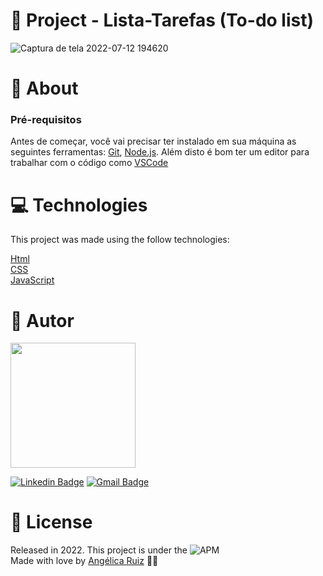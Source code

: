 # :triangular_flag_on_post: Project - Lista-Tarefas (To-do list)

![Captura de tela 2022-07-12 194620](https://user-images.githubusercontent.com/101833891/178612710-6e179d3b-1818-4cbc-8f5f-116dcfbb315a.jpg)


# :speech_balloon: About

### Pré-requisitos

Antes de começar, você vai precisar ter instalado em sua máquina as seguintes ferramentas:
[Git](https://git-scm.com), [Node.js](https://nodejs.org/en/). 
Além disto é bom ter um editor para trabalhar com o código como [VSCode](https://code.visualstudio.com/)


# :computer: Technologies
This project was made using the follow technologies:


  [Html](https://developer.mozilla.org/pt-BR/docs/Web/HTML/Element/html/)  
  [CSS](https://developer.mozilla.org/pt-BR/docs/Web/CSS)  
  [JavaScript](https://developer.mozilla.org/pt-BR/docs/Web/JavaScript)        
</div>

# :pencil: Autor



<img src="https://user-images.githubusercontent.com/101833891/178617851-68f6be80-9d8f-4f92-9bdd-8e2ec86b11ef.jpg" width="200px;"/>





[![Linkedin Badge](https://img.shields.io/badge/-AngelicaRuiz-blue?style=flat-square&logo=Linkedin&logoColor=white&link=https://www.linkedin.com/in/angelicaaruiz/)](https://www.linkedin.com/in/angelicaaruiz/) 
[![Gmail Badge](https://img.shields.io/badge/-angelica.a.ruiz@gmail.com-c14438?style=flat-square&logo=Gmail&logoColor=white&link=mailto:angelica.a.ruiz@gmail.com)](mailto:angelica.a.ruiz@gmail.com)




# :closed_book: License
Released in 2022.
This project is under the ![APM](https://img.shields.io/apm/l/dev)<br>
Made with love by [Angélica Ruiz](https://github.com/DevAngelRuiz) 💜🚀
